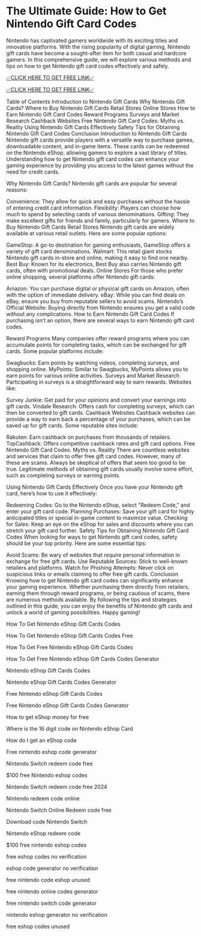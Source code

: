 # The Ultimate Guide: How to Get Nintendo Gift Card Codes
Nintendo has captivated gamers worldwide with its exciting titles and innovative platforms. With the rising popularity of digital gaming, Nintendo gift cards have become a sought-after item for both casual and hardcore gamers. In this comprehensive guide, we will explore various methods and tips on how to get Nintendo gift card codes effectively and safely.

[✅CLICK HERE TO GET FREE LINK✅](https://freesingup.online/allgiftcards/)

[✅CLICK HERE TO GET FREE LINK✅](https://freesingup.online/allgiftcards/)

Table of Contents
Introduction to Nintendo Gift Cards
Why Nintendo Gift Cards?
Where to Buy Nintendo Gift Cards
Retail Stores
Online Stores
How to Earn Nintendo Gift Card Codes
Reward Programs
Surveys and Market Research
Cashback Websites
Free Nintendo Gift Card Codes: Myths vs. Reality
Using Nintendo Gift Cards Effectively
Safety Tips for Obtaining Nintendo Gift Card Codes
Conclusion
Introduction to Nintendo Gift Cards
Nintendo gift cards provide players with a versatile way to purchase games, downloadable content, and in-game items. These cards can be redeemed on the Nintendo eShop, allowing gamers to explore a vast library of titles. Understanding how to get Nintendo gift card codes can enhance your gaming experience by providing you access to the latest games without the need for credit cards.

Why Nintendo Gift Cards?
Nintendo gift cards are popular for several reasons:

Convenience: They allow for quick and easy purchases without the hassle of entering credit card information.
Flexibility: Players can choose how much to spend by selecting cards of various denominations.
Gifting: They make excellent gifts for friends and family, particularly for gamers.
Where to Buy Nintendo Gift Cards
Retail Stores
Nintendo gift cards are widely available at various retail outlets. Here are some popular options:

GameStop: A go-to destination for gaming enthusiasts, GameStop offers a variety of gift card denominations.
Walmart: This retail giant stocks Nintendo gift cards in-store and online, making it easy to find one nearby.
Best Buy: Known for its electronics, Best Buy also carries Nintendo gift cards, often with promotional deals.
Online Stores
For those who prefer online shopping, several platforms offer Nintendo gift cards:

Amazon: You can purchase digital or physical gift cards on Amazon, often with the option of immediate delivery.
eBay: While you can find deals on eBay, ensure you buy from reputable sellers to avoid scams.
Nintendo’s Official Website: Buying directly from Nintendo ensures you get a valid code without any complications.
How to Earn Nintendo Gift Card Codes
If purchasing isn’t an option, there are several ways to earn Nintendo gift card codes.

Reward Programs
Many companies offer reward programs where you can accumulate points for completing tasks, which can be exchanged for gift cards. Some popular platforms include:

Swagbucks: Earn points by watching videos, completing surveys, and shopping online.
MyPoints: Similar to Swagbucks, MyPoints allows you to earn points for various online activities.
Surveys and Market Research
Participating in surveys is a straightforward way to earn rewards. Websites like:

Survey Junkie: Get paid for your opinions and convert your earnings into gift cards.
Vindale Research: Offers cash for completing surveys, which can then be converted to gift cards.
Cashback Websites
Cashback websites can provide a way to earn back a percentage of your purchases, which can be saved up for gift cards. Some reputable sites include:

Rakuten: Earn cashback on purchases from thousands of retailers.
TopCashback: Offers competitive cashback rates and gift card options.
Free Nintendo Gift Card Codes: Myths vs. Reality
There are countless websites and services that claim to offer free gift card codes. However, many of these are scams. Always be skeptical of offers that seem too good to be true. Legitimate methods of obtaining gift cards usually involve some effort, such as completing surveys or earning points.

Using Nintendo Gift Cards Effectively
Once you have your Nintendo gift card, here’s how to use it effectively:

Redeeming Codes: Go to the Nintendo eShop, select "Redeem Code," and enter your gift card code.
Planning Purchases: Save your gift card for highly anticipated titles or special in-game content to maximize value.
Checking for Sales: Keep an eye on the eShop for sales and discounts where you can stretch your gift card further.
Safety Tips for Obtaining Nintendo Gift Card Codes
When looking for ways to get Nintendo gift card codes, safety should be your top priority. Here are some essential tips:

Avoid Scams: Be wary of websites that require personal information in exchange for free gift cards.
Use Reputable Sources: Stick to well-known retailers and platforms.
Watch for Phishing Attempts: Never click on suspicious links or emails claiming to offer free gift cards.
Conclusion
Knowing how to get Nintendo gift card codes can significantly enhance your gaming experience. Whether purchasing them directly from retailers, earning them through reward programs, or being cautious of scams, there are numerous methods available. By following the tips and strategies outlined in this guide, you can enjoy the benefits of Nintendo gift cards and unlock a world of gaming possibilities. Happy gaming!

How To Get Nintendo eShop Gift Cards Codes

How To Get Nintendo eShop Gift Cards Codes Free

How To Get Free Nintendo eShop Gift Cards Codes

How To Get Free Nintendo eShop Gift Cards Codes Generator

Nintendo eShop Gift Cards Codes

Nintendo eShop Gift Cards Codes Generator

Free Nintendo eShop Gift Cards Codes

Free Nintendo eShop Gift Cards Codes Generator

How to get eShop money for free

Where is the 16 digit code on Nintendo eShop Card

How do I get an eShop code

Free nintendo eshop code generator

Nintendo Switch redeem code free

$100 free Nintendo eshop codes

Nintendo Switch redeem code free 2024

Nintendo redeem code online

Nintendo Switch Online Redeem code free

Download code Nintendo Switch

Nintendo eShop redeem code

$100 free nintendo eshop codes

free eshop codes no verification

eshop code generator no verification

free nintendo code eshop unused

free nintendo online codes generator

free nintendo switch code generator

nintendo eshop generator no verification

free eshop codes unused
